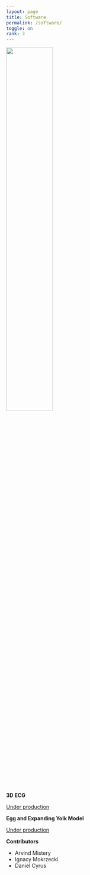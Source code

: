 ```yaml
---
layout: page
title: Software
permalink: /software/
toggle: on
rank: 3
---
```


<div style="margin-bottom: 50px;">
    <img class="float-right" width="50%" src="{{ 'projects/wordcloud.png' | prepend: site.images_dir | prepend: site.baseurl }}" />
</div>

**3D ECG** 

[Under production](https://rezwanlab.github.io/software/)

**Egg and Expanding Yolk Model**

[Under production](https://rezwanlab.github.io/software/)


**Contributors**
* Arvind Mistery
* Ignacy Mokrzecki 
* Daniel Cyrus




